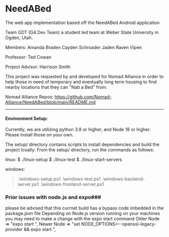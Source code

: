 # NeedABed
The web app implementation based off the NeedABed Android application

Team GDT (G4 Dev Team)
    a student led team at Weber State University in Ogden, Utah. 

Members: 
    Amanda 
    Braden
    Cayden Schroader
    Jaden
    Raven
    Vipen

Professor: Ted Cowan 

Project Advisor: Harrison Smith

This project was requested by and developed for Nomad Alliance in order to help those in need of temporary and eventually long term housing to find nearby locations that they can "Nab a Bed" from.

Nomad Alliance Repos:
https://github.com/Nomad-Alliance/NeedABed/blob/main/README.md


_________________________________________________________________________________________________________________________________________________

#### Environment Setup: ####

Currently, we are utilizing python 3.8 or higher, and Node 18 or higher. Please install those on your own.

The setup/ directory contains scripts to install dependencies and build the project lcoally:
From the setup/ directory, run the commands as follows:

linux:
$ ./linux-setup
$ ./linux-test
$ ./linux-start-servers

windows:
> .\windows-setup.ps1
> .\windows-test.ps1
> .\windows-backend-server.ps1
> .\windows-frontend-server.ps1

### Prior issues with node.js and expo###
please be advised that this currnet build has a bypass code imbedded in the package.json file 
    Depending on Node.js version running on your machines you may need to make a change with the expo start command
    Older Node =>  "expo start ",
    Newer Node =>  "set NODE_OPTIONS=--openssl-legacy-provider && expo start ",
